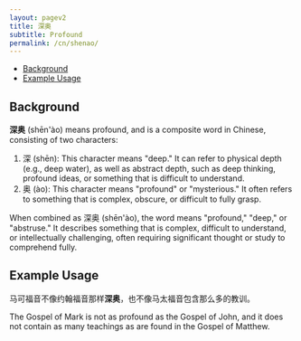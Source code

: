 ```yaml
---
layout: pagev2
title: 深奥
subtitle: Profound
permalink: /cn/shenao/
---
```

- [Background](#background)
- [Example Usage](#example-usage)

## Background

**深奥** (shēn'ào) means profound, and is a composite word in Chinese, consisting of two characters:

1. 深 (shēn): This character means "deep." It can refer to physical depth (e.g., deep water), as well as abstract depth, such as deep thinking, profound ideas, or something that is difficult to understand.
2. 奥 (ào): This character means "profound" or "mysterious." It often refers to something that is complex, obscure, or difficult to fully grasp.

When combined as 深奥 (shēn'ào), the word means "profound," "deep," or "abstruse." It describes something that is complex, difficult to understand, or intellectually challenging, often requiring significant thought or study to comprehend fully.

## Example Usage

马可福音不像约翰福音那样**深奥**，也不像马太福音包含那么多的教训。

The Gospel of Mark is not as profound as the Gospel of John, and it does not contain as many teachings as are found in the Gospel of Matthew. 